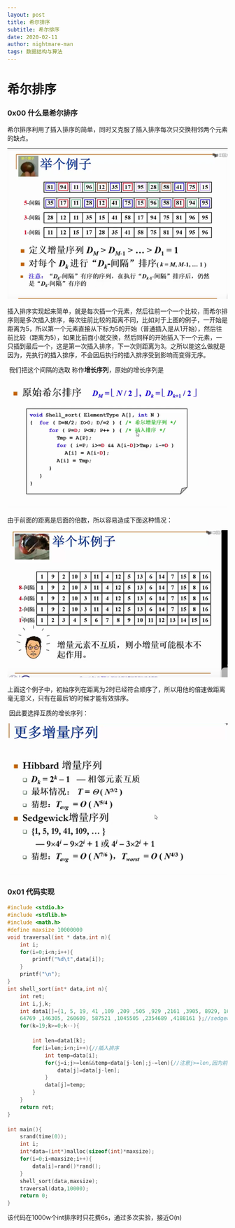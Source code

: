 ```yaml
---
layout: post
title: 希尔排序
subtitle: 希尔排序
date: 2020-02-11
author: nightmare-man
tags: 数据结构与算法
---
```

# 		希尔排序

### 0x00 什么是希尔排序

​	希尔排序利用了插入排序的简单，同时又克服了插入排序每次只交换相邻两个元素的缺点。

![QQ截图20200211122056](/assets/img/QQ截图20200211122056.png)

​			插入排序实现起来简单，就是每次插一个元素，然后往前一个一个比较，而希尔排序则是多次插入排序，每次往前比较的距离不同，比如对于上图的例子，一开始是距离为5，所以第一个元素直接从下标为5的开始（普通插入是从1开始），然后往前比较（距离为5），如果比前面小就交换，然后同样的开始插入下一个元素，一只插到最后一个，这是第一次插入排序，下一次则距离为3。之所以能这么做就是因为，先执行的插入排序，不会因后执行的插入排序受到影响而变得无序。

​			我们把这个间隔的选取 称作**增长序列**，原始的增长序列是

![QQ截图20200211123103](/assets/img/QQ截图20200211123103.png)

由于前面的距离是后面的倍数，所以容易造成下面这种情况：

![QQ截图20200211123245](/assets/img/QQ截图20200211123245.png)

上面这个例子中，初始序列在距离为2时已经符合顺序了，所以用他的倍速做距离毫无意义，只有在最后1的时候才能有效排序。

​			因此要选择互质的增长序列：

![QQ截图20200211123446](/assets/img/QQ截图20200211123446.png)

### 0x01 代码实现

```c
#include <stdio.h>
#include <stdlib.h>
#include <math.h>
#define maxsize 10000000
void traversal(int * data,int n){
	int i;
	for(i=0;i<n;i++){
		printf("%d\t",data[i]);
	}
	printf("\n");
}
int shell_sort(int* data,int n){
	int ret;
	int i,j,k;
	int data1[]={1, 5, 19, 41 ,109 ,209 ,505 ,929 ,2161 ,3905, 8929, 16001 ,36289 ,\
	64769 ,146305, 260609, 587521 ,1045505 ,2354689 ,4188161 };//sedgewich增长序列
	for(k=19;k>=0;k--){
	
		int len=data1[k];
		for(i=len;i<n;i++){//插入排序
			int temp=data[i];
			for(j=i;j>=len&&temp<data[j-len];j-=len){//注意j>=len,因为前面要有元素可以比较j-len>=0
				data[j]=data[j-len];
			}
			data[j]=temp;
		}
	}
	return ret;
}

int main(){
	srand(time(0));
	int i;
	int*data=(int*)malloc(sizeof(int)*maxsize);
	for(i=0;i<maxsize;i++){
		data[i]=rand()*rand();
	}
	shell_sort(data,maxsize);
	traversal(data,10000);
	return 0;
} 
```

该代码在1000w个int排序时只花费6s，通过多次实验，接近O(n)
